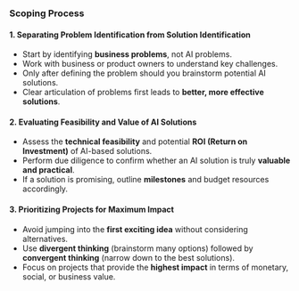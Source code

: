 ### Scoping Process

#### 1. **Separating Problem Identification from Solution Identification**
   - Start by identifying **business problems**, not AI problems.
   - Work with business or product owners to understand key challenges.
   - Only after defining the problem should you brainstorm potential AI solutions.
   - Clear articulation of problems first leads to **better, more effective solutions**.

#### 2. **Evaluating Feasibility and Value of AI Solutions**
   - Assess the **technical feasibility** and potential **ROI (Return on Investment)** of AI-based solutions.
   - Perform due diligence to confirm whether an AI solution is truly **valuable and practical**.
   - If a solution is promising, outline **milestones** and budget resources accordingly.

#### 3. **Prioritizing Projects for Maximum Impact**
   - Avoid jumping into the **first exciting idea** without considering alternatives.
   - Use **divergent thinking** (brainstorm many options) followed by **convergent thinking** (narrow down to the best solutions).
   - Focus on projects that provide the **highest impact** in terms of monetary, social, or business value.
